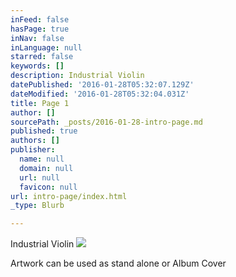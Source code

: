 ```yaml
---
inFeed: false
hasPage: true
inNav: false
inLanguage: null
starred: false
keywords: []
description: Industrial Violin
datePublished: '2016-01-28T05:32:07.129Z'
dateModified: '2016-01-28T05:32:04.031Z'
title: Page 1
author: []
sourcePath: _posts/2016-01-28-intro-page.md
published: true
authors: []
publisher:
  name: null
  domain: null
  url: null
  favicon: null
url: intro-page/index.html
_type: Blurb

---
```

Industrial Violin
![](https://s3-us-west-2.amazonaws.com/the-grid-img/p/c46957a629d587fa900936bc3c5270006e1a37de.png)

Artwork can be used as stand alone or Album Cover